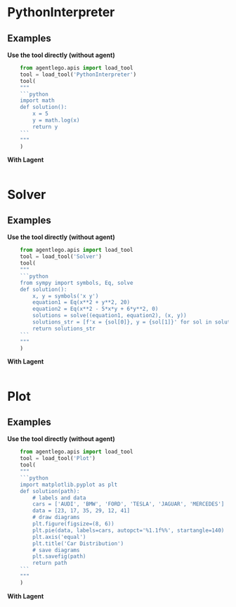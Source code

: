 # PythonInterpreter

## Examples

**Use the tool directly (without agent)**

```python
    from agentlego.apis import load_tool 
    tool = load_tool('PythonInterpreter')
    tool(
    """
    ```python
    import math
    def solution():
        x = 5
        y = math.log(x)
        return y
    ```
    """
    )
```

**With Lagent**

```python

```

# Solver

## Examples

**Use the tool directly (without agent)**

```python
    from agentlego.apis import load_tool
    tool = load_tool('Solver')
    tool(
    """
    ```python
    from sympy import symbols, Eq, solve
    def solution():
        x, y = symbols('x y')
        equation1 = Eq(x**2 + y**2, 20)
        equation2 = Eq(x**2 - 5*x*y + 6*y**2, 0)
        solutions = solve((equation1, equation2), (x, y))
        solutions_str = [f'x = {sol[0]}, y = {sol[1]}' for sol in solutions]
        return solutions_str
    ```
    """
    )
```

**With Lagent**

```python

```


# Plot

## Examples

**Use the tool directly (without agent)**

```python
    from agentlego.apis import load_tool
    tool = load_tool('Plot')
    tool(
    """
    ```python
    import matplotlib.pyplot as plt
    def solution(path):
        # labels and data
        cars = ['AUDI', 'BMW', 'FORD', 'TESLA', 'JAGUAR', 'MERCEDES']
        data = [23, 17, 35, 29, 12, 41]
        # draw diagrams
        plt.figure(figsize=(8, 6))
        plt.pie(data, labels=cars, autopct='%1.1f%%', startangle=140)
        plt.axis('equal')
        plt.title('Car Distribution')
        # save diagrams
        plt.savefig(path)
        return path
    ```
    """
    )
```

**With Lagent**

```python

```

